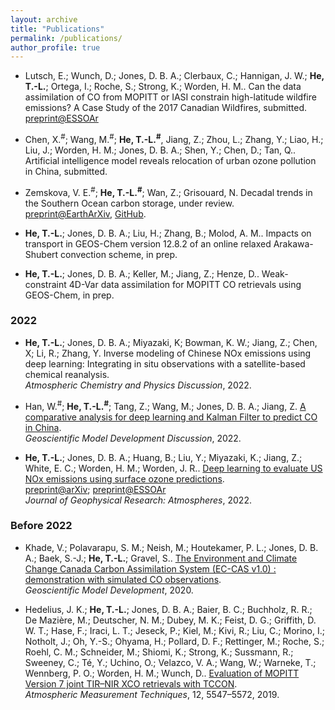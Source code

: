 ```yaml
---
layout: archive
title: "Publications"
permalink: /publications/
author_profile: true
---
```



* Lutsch, E.; Wunch, D.; Jones, D. B. A.; Clerbaux, C.; Hannigan, J. W.; **He, T.-L.**; Ortega, I.; Roche, S.; Strong, K.; Worden, H. M.. Can the data assimilation of CO from MOPITT or IASI constrain high-latitude wildfire emissions? A Case Study of the 2017 Canadian Wildfires, submitted.  <br />
[preprint@ESSOAr](https://www.essoar.org/doi/10.1002/essoar.10510875.1)

* Chen, X.<sup>#</sup>; Wang, M.<sup>#</sup>; **He, T.-L.<sup>#</sup>**, Jiang, Z.; Zhou, L.; Zhang, Y.; Liao, H.; Liu, J.; Worden, H. M.; Jones, D. B. A.; Shen, Y.; Chen, D.; Tan, Q.. Artificial intelligence model reveals relocation of urban ozone pollution in China, submitted. 

* Zemskova, V. E.<sup>#</sup>; **He, T.-L.<sup>#</sup>**; Wan, Z.; Grisouard, N. Decadal trends in the Southern Ocean carbon storage, under review. <br />
[preprint@EarthArXiv](https://doi.org/10.31223/X52603), [GitHub](https://github.com/tailonghe/Southern_Ocean_Carbon). 

* **He, T.-L.**; Jones, D. B. A.; Liu, H.; Zhang, B.; Molod, A. M.. Impacts on transport in GEOS-Chem version 12.8.2 of an online relaxed Arakawa-Shubert convection scheme, in prep. 

* **He, T.-L.**; Jones, D. B. A.; Keller, M.; Jiang, Z.; Henze, D.. Weak-constraint 4D-Var data assimilation for MOPITT CO retrievals using GEOS-Chem, in prep. <br />


### 2022 

* **He, T.-L.**; Jones, D. B. A.; Miyazaki, K; Bowman, K. W.; Jiang, Z.; Chen, X; Li, R.; Zhang, Y. Inverse modeling of Chinese NOx emissions using deep learning: Integrating in situ observations with a satellite-based chemical reanalysis. <br /> 
<em>Atmospheric Chemistry and Physics Discussion</em>, 2022.<br />

* Han, W.<sup>#</sup>; **He, T.-L.<sup>#</sup>**; Tang, Z.; Wang, M.; Jones, D. B. A.; Jiang, Z. [A comparative analysis for deep learning and Kalman Filter to predict CO in China](https://gmd.copernicus.org/preprints/gmd-2021-420/).<br /> 
<em>Geoscientific Model Development Discussion</em>, 2022.<br />


* **He, T.-L.**; Jones, D. B. A.; Huang, B.; Liu, Y.; Miyazaki, K.; Jiang, Z.; White, E. C.; Worden, H. M.; Worden, J. R.. [Deep learning to evaluate US NOx emissions using surface ozone predictions](https://agupubs.onlinelibrary.wiley.com/doi/10.1029/2021JD035597).<br />
[preprint@arXiv](https://arxiv.org/abs/1908.05841); [preprint@ESSOAr](https://www.essoar.org/doi/abs/10.1002/essoar.10507761.1) <br />
<em>Journal of Geophysical Research: Atmospheres</em>, 2022. 

### Before 2022

* Khade, V.; Polavarapu, S. M.; Neish, M.; Houtekamer, P. L.; Jones, D. B. A.; Baek, S.-J.; **He, T.-L.**; Gravel, S.. [The Environment and Climate Change Canada Carbon Assimilation System (EC-CAS v1.0) : demonstration with simulated CO observations](https://gmd.copernicus.org/preprints/gmd-2020-219/). <br />
<em>Geoscientific Model Development</em>, 2020.

* Hedelius, J. K.; **He, T.-L.**; Jones, D. B. A.; Baier, B. C.; Buchholz, R. R.; De Mazière, M.; Deutscher, N. M.; Dubey, M. K.; Feist, D. G.; Griffith, D. W. T.; Hase, F.; Iraci, L. T.; Jeseck, P.; Kiel, M.; Kivi, R.; Liu, C.; Morino, I.; Notholt, J.; Oh, Y.-S.; Ohyama, H.; Pollard, D. F.; Rettinger, M.; Roche, S.; Roehl, C. M.; Schneider, M.; Shiomi, K.; Strong, K.; Sussmann, R.; Sweeney, C.; Té, Y.; Uchino, O.; Velazco, V. A.; Wang, W.; Warneke, T.; Wennberg, P. O.; Worden, H. M.; Wunch, D.. [Evaluation of MOPITT Version 7 joint TIR–NIR XCO retrievals with TCCON](https://doi.org/10.5194/amt-12-5547-2019). <br />
<em>Atmospheric Measurement Techniques</em>, 12, 5547–5572, 2019.




<!--- <h3><em>You can also find my articles on <u><a href="https://scholar.google.com/citations?user=rfFLRuQAAAAJ&hl=en">my Google Scholar profile</a>.</u></em></h3> --->

